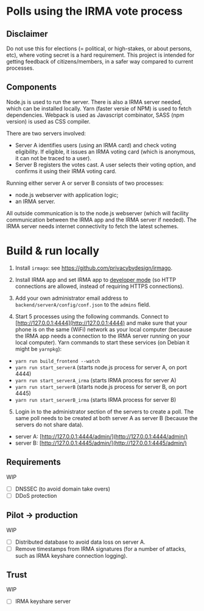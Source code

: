 # Polls using the IRMA vote process

## Disclaimer
Do not use this for elections (= political, or high-stakes, or about persons, etc), where voting secret is a hard requirement. This project is intended for getting feedback of citizens/members, in a safer way compared to current processes.

## Components

Node.js is used to run the server. There is also a IRMA server needed, which can be installed locally.
Yarn (faster versie of NPM) is used to fetch dependencies.
Webpack is used as Javascript combinator, SASS (npm version) is used as CSS compiler.

There are two servers involved:
- Server A identifies users (using an IRMA card) and check voting eligibility. If eligible, it issues an IRMA voting card (which is anonymous, it can not be traced to a user).
- Server B registers the votes cast. A user selects their voting option, and confirms it using their IRMA voting card.

Running either server A or server B consists of two processes:
- node.js webserver with application logic;
- an IRMA server.

All outside communication is to the node.js webserver (which will facility communication between the IRMA app and the IRMA server if needed). The IRMA server needs internet connectivity to fetch the latest schemes.

# Build & run locally

1. Install `irmago`: see https://github.com/privacybydesign/irmago.

2. Install IRMA app and set IRMA app to [developer mode](https://irma.app/docs/irma-app/) (so HTTP connections are allowed, instead of requiring HTTPS connections).

3. Add your own administrator email address to `backend/serverA/config/conf.json` to the `admins` field.

4. Start 5 processes using the following commands. Connect to [http://127.0.0.1:4444](http://127.0.0.1:4444) and make sure that your phone is on the same (WiFi) network as your local computer (because the IRMA app needs a connection to the IRMA server running on your local computer). Yarn commands to start these services (on Debian it might be `yarnpkg`):
  - `yarn run build_frontend --watch`
  - `yarn run start_serverA` (starts node.js process for server A, on port 4444)
  - `yarn run start_serverA_irma` (starts IRMA process for server A)
  - `yarn run start_serverB` (starts node.js process for server B, on port 4445)
  - `yarn run start_serverB_irma` (starts IRMA process for server B)

5. Login in to the administrator section of the servers to create a poll. The same poll needs to be created at both server A as server B (because the servers do not share data).
  - server A: [http://127.0.0.1:4444/admin/](http://127.0.0.1:4444/admin/)
  - server B: [http://127.0.0.1:4445/admin/](http://127.0.0.1:4445/admin/)

## Requirements

WIP

- [ ] DNSSEC (to avoid domain take overs)
- [ ] DDoS protection

## Pilot -> production

WIP

- [ ] Distributed database to avoid data loss on server A.
- [ ] Remove timestamps from IRMA signatures (for a number of attacks, such as IRMA keyshare connection logging).

## Trust

WIP

- [ ] IRMA keyshare server
